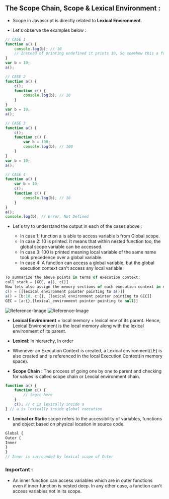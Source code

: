 ## The Scope Chain, Scope & Lexical Environment :

-   Scope in Javascript is directly related to **Lexical Environment**.

-   Let's observe the examples below :

```js
// CASE 1
function a() {
    console.log(b); // 10
    // Instead of printing undefined it prints 10, So somehow this a function could access the variable b outside the function scope.
}
var b = 10;
a();
```

```js
// CASE 2
function a() {
    c();
    function c() {
        console.log(b); // 10
    }
}
var b = 10;
a();
```

```js
// CASE 3
function a() {
    c();
    function c() {
        var b = 100;
        console.log(b); // 100
    }
}
var b = 10;
a();
```

```js
// CASE 4
function a() {
    var b = 10;
    c();
    function c() {
        console.log(b); // 10
    }
}
a();
console.log(b); // Error, Not Defined
```

-   Let's try to understand the output in each of the cases above :

    -   In case 1: function a is able to access variable b from Global scope.
    -   In case 2: 10 is printed. It means that within nested function too, the global scope variable can be accessed.
    -   In case 3: 100 is printed meaning local variable of the same name took precedence over a global variable.
    -   In case 4: A function can access a global variable, but the global execution context can't access any local variable

```js
To summarize the above points in terms of execution context:
call_stack = [GEC, a(), c()]
Now lets also assign the memory sections of each execution context in call_stack.
c() = [[lexical environment pointer pointing to a()]]
a() = [b:10, c:{}, [lexical environment pointer pointing to GEC]]
GEC = [a:{},[lexical_environment pointer pointing to null]]
```

![Reference-Image](https://alok722.github.io/namaste-javascript-notes/assets/lexical.jpg)
![Reference-Image](https://alok722.github.io/namaste-javascript-notes/assets/lexical2.jpg)

-   **Lexical Environment** = local memory + lexical env of its parent.
    Hence, Lexical Environement is the local memory along with the lexical environment of its parent.

-   **Lexical**: In hierarchy, In order

-   Whenever an Execution Context is created, a Lexical environment(LE) is also created and is referenced in the local Execution Context(in memory space).

-   **Scope Chain** : The process of going one by one to parent and checking for values is called scope chain or Lexcial environment chain.

```js
function a() {
    function c() {
        // logic here
    }
    c(); // c is lexically inside a
} // a is lexically inside global execution
```

-   **Lexical or Static** scope refers to the accessibility of variables, functions and object based on physical location in source code.

```js
Global {
Outer {
Inner
}
}
// Inner is surrounded by lexical scope of Outer
```

### Important :

-   An inner function can access variables which are in outer functions even if inner function is nested deep. In any other case, a function can't access variables not in its scope.
